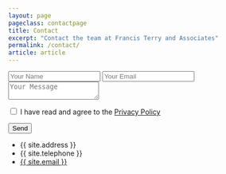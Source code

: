 ```yaml
---
layout: page
pageclass: contactpage
title: Contact
excerpt: "Contact the team at Francis Terry and Associates"
permalink: /contact/
article: article
---
```


<form action="https://formzest.lemonarc.com/773ffef4-d646-47df-94a8-69eeac026144" method="post" id="contact-form" onsubmit="if(document.getElementById('agree').checked) { return true; } else { alert('Please indicate that you have read and agree to the Privacy Policy'); return false; }">
	<input type="text" name="_gotcha" style="display:none" />
	<input type="hidden" name="_next" value="/contact-success">
	<input type="hidden" name="_subject" value="Francis Terry and Associates Contact Form" />
	<input type="text" name="Name" placeholder="Your Name" required>
	<input type="email" name="_replyto" placeholder="Your Email" required>
	<textarea name="Message" placeholder="Your Message" required></textarea>
	<p><input type="checkbox" name="checkbox" value="check" id="agree" required /> I have read and agree to the <a href="/privacy" alt="Privacy Policy" rel="noopener" target="_blank">Privacy Policy</a></p>
	<input type="submit" value="Send" class="g-recaptcha" data-sitekey="6LezsrYZAAAAAKXed055B5eQA0e6kdHAQhl5GvB3" data-callback='onSubmit' data-action='submit'>
</form>

<script src="https://www.google.com/recaptcha/api.js"></script>
<script>
  function onSubmit(token) {
    document.getElementById("contact-form").submit();
  }
</script>

<ul class="contact-list">
	<li class="contact-address">{{ site.address }}</li>
	<li class="contact-tel">{{ site.telephone }}</li>
	<li class="contact-email"><a href="mailto:{{ site.email }}">{{ site.email }}</a></li>
</ul>